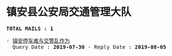 # 镇安县公安局交通管理大队
<pre><b>TOTAL MAILS : 1</b></pre>
<pre>
- <a href="../../categories/mails/5385.md">镇安停车难与交警乱作为</a><br/>  Query Date : <b>2019-07-30</b> - Reply Date : <b>2019-08-05</b>
</pre>